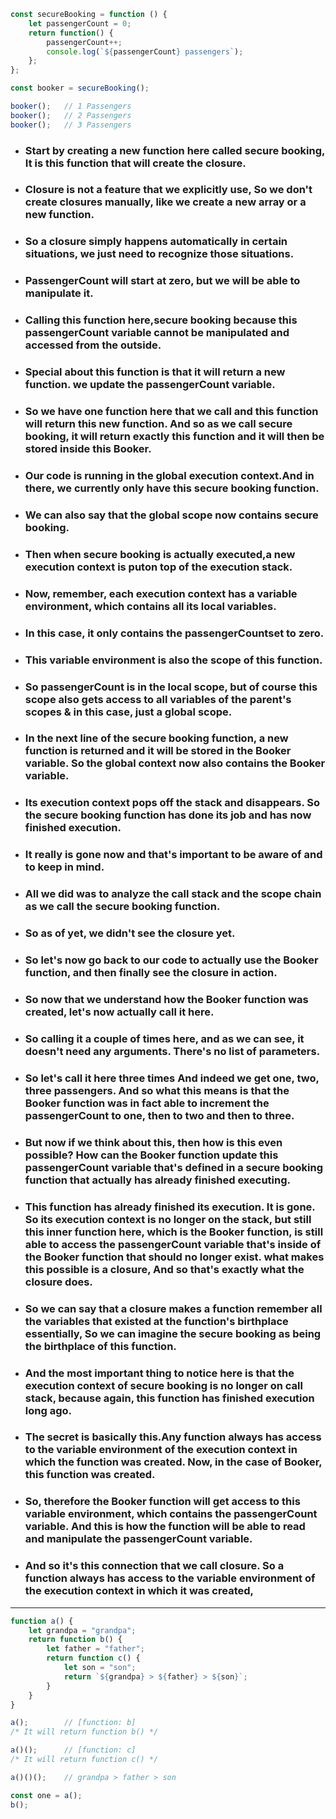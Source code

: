 ```Javascript
const secureBooking = function () {
    let passengerCount = 0;
    return function() {
        passengerCount++;
        console.log(`${passengerCount} passengers`);
    };
};

const booker = secureBooking();

booker();   // 1 Passengers
booker();   // 2 Passengers
booker();   // 3 Passengers
```


* ### Start by creating a new function here called secure booking, It is this function that will create the closure.

* ### Closure is not a feature that we explicitly use, So we don't create closures manually, like we create a new array or a new function.

* ### So a closure simply happens automatically in certain situations, we just need to recognize those situations.

* ### PassengerCount will start at zero, but we will be able to manipulate it.

* ### Calling this function here,secure booking because this passengerCount variable cannot be manipulated and accessed from the outside.

* ### Special about this function is that it will return a new function. we update the passengerCount variable.


* ### So we have one function here that we call and this function will return this new function. And so as we call secure booking, it will return exactly this function and it will then be stored inside this Booker.

* ### Our code is running in the global execution context.And in there, we currently only have this secure booking function.

* ### We can also say that the global scope now contains secure booking.
* ### Then when secure booking is actually executed,a new execution context is puton top of the execution stack.

* ### Now, remember, each execution context has a variable environment, which contains all its local variables.

* ### In this case, it only contains the passengerCountset to zero.

* ### This variable environment is also the scope of this function.

* ### So passengerCount is in the local scope, but of course this scope also gets access to all variables of the parent's scopes & in this case, just a global scope.

* ### In the next line of the secure booking function, a new function is returned and it will be stored in the Booker variable. So the global context now also contains the Booker variable.

* ### Its execution context pops off the stack and disappears. So the secure booking function has done its job and has now finished execution.

* ### It really is gone now and that's important to be aware of and to keep in mind.

* ### All we did was to analyze the call stack and the scope chain as we call the secure booking function.

* ### So as of yet, we didn't see the closure yet.

* ### So let's now go back to our code to actually use the Booker function, and then finally see the closure in action.

* ### So now that we understand how the Booker function was created, let's now actually call it here.

* ### So calling it a couple of times here, and as we can see, it doesn't need any arguments. There's no list of parameters.

* ### So let's call it here three times And indeed we get one, two, three passengers. And so what this means is that the Booker function was in fact able to increment the passengerCount to one, then to two and then to three.

* ### But now if we think about this, then how is this even possible? How can the Booker function update this passengerCount variable that's defined in a secure booking function that actually has already finished executing.

* ### This function has already finished its execution. It is gone. So its execution context is no longer on the stack, but still this inner function here, which is the Booker function, is still able to access the passengerCount variable that's inside of the Booker function that should no longer exist. what makes this possible is a closure, And so that's exactly what the closure does.

* ### So we can say that a closure makes a function remember all the variables that existed at the function's birthplace essentially, So we can imagine the secure booking as being the birthplace of this function.

* ### And the most important thing to notice here is that the execution context of secure booking is no longer on call stack, because again, this function has finished execution long ago.

* ### The secret is basically this.Any function always has access to the variable environment of the execution context in which the function was created. Now, in the case of Booker, this function was created.

* ### So, therefore the Booker function will get access to this variable environment, which contains the passengerCount variable. And this is how the function will be able to read and manipulate the passengerCount variable.

* ### And so it's this connection that we call closure. So a function always has access to the variable environment of the execution context in which it was created,
---
```Javascript
function a() {
    let grandpa = "grandpa";
    return function b() {
        let father = "father";
        return function c() {
            let son = "son";
            return `${grandpa} > ${father} > ${son}`;
        }
    }
}

a();        // [function: b]
/* It will return function b() */

a()();      // [function: c]
/* It will return function c() */

a()()();    // grandpa > father > son

const one = a();
b();
```